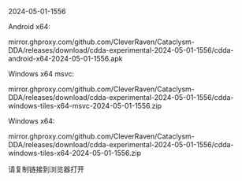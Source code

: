 2024-05-01-1556

Android x64:

mirror.ghproxy.com/github.com/CleverRaven/Cataclysm-DDA/releases/download/cdda-experimental-2024-05-01-1556/cdda-android-x64-2024-05-01-1556.apk

Windows x64 msvc:

mirror.ghproxy.com/github.com/CleverRaven/Cataclysm-DDA/releases/download/cdda-experimental-2024-05-01-1556/cdda-windows-tiles-x64-msvc-2024-05-01-1556.zip

Windows x64:

mirror.ghproxy.com/github.com/CleverRaven/Cataclysm-DDA/releases/download/cdda-experimental-2024-05-01-1556/cdda-windows-tiles-x64-2024-05-01-1556.zip

请复制链接到浏览器打开

